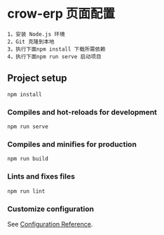 # crow-erp 页面配置


``` 
1，安装 Node.js 环境
2，Git 克隆到本地
3，执行下面npm install 下载所需依赖
4，执行下面npm run serve 启动项目
```

## Project setup
```
npm install
```

### Compiles and hot-reloads for development
```
npm run serve
```

### Compiles and minifies for production
```
npm run build
```

### Lints and fixes files
```
npm run lint
```

### Customize configuration
See [Configuration Reference](https://cli.vuejs.org/config/).


